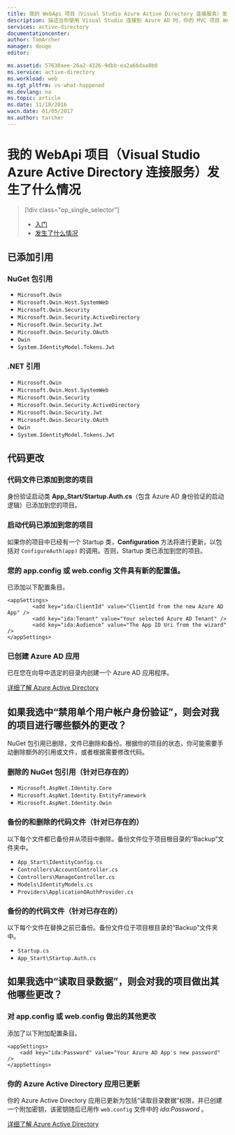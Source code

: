 ```yaml
---
title: 我的 WebApi 项目（Visual Studio Azure Active Directory 连接服务）发生了什么情况 | Azure
description: 描述当你使用 Visual Studio 连接到 Azure AD 时，你的 MVC 项目 WebApi 会发生什么情况
services: active-directory
documentationcenter: 
author: TomArcher
manager: douge
editor: 

ms.assetid: 57630aee-26a2-4326-9dbb-ea2a66daa8b0
ms.service: active-directory
ms.workload: web
ms.tgt_pltfrm: vs-what-happened
ms.devlang: na
ms.topic: article
ms.date: 11/18/2016
wacn.date: 01/05/2017
ms.author: tarcher
---
```


# 我的 WebApi 项目（Visual Studio Azure Active Directory 连接服务）发生了什么情况

> [!div class="op_single_selector"]
> - [入门](./vs-active-directory-webapi-getting-started.md)
> - [发生了什么情况](./vs-active-directory-webapi-what-happened.md)

## 已添加引用
### NuGet 包引用
- `Microsoft.Owin`
- `Microsoft.Owin.Host.SystemWeb`
- `Microsoft.Owin.Security`
- `Microsoft.Owin.Security.ActiveDirectory`
- `Microsoft.Owin.Security.Jwt`
- `Microsoft.Owin.Security.OAuth`
- `Owin`
- `System.IdentityModel.Tokens.Jwt`

### .NET 引用
- `Microsoft.Owin`
- `Microsoft.Owin.Host.SystemWeb`
- `Microsoft.Owin.Security`
- `Microsoft.Owin.Security.ActiveDirectory`
- `Microsoft.Owin.Security.Jwt`
- `Microsoft.Owin.Security.OAuth`
- `Owin`
- `System.IdentityModel.Tokens.Jwt`

## 代码更改
### 代码文件已添加到您的项目
身份验证启动类 **App\_Start/Startup.Auth.cs**（包含 Azure AD 身份验证的启动逻辑）已添加到您的项目。

### 启动代码已添加到您的项目
如果你的项目中已经有一个 Startup 类，**Configuration** 方法将进行更新，以包括对 `ConfigureAuth(app)` 的调用。否则，Startup 类已添加到您的项目。

### 您的 app.config 或 web.config 文件具有新的配置值。
已添加以下配置条目。

```
<appSettings>
        <add key="ida:ClientId" value="ClientId from the new Azure AD App" />
        <add key="ida:Tenant" value="Your selected Azure AD Tenant" />
        <add key="ida:Audience" value="The App ID Uri from the wizard" />
</appSettings>
```

### 已创建 Azure AD 应用
已在您在向导中选定的目录内创建一个 Azure AD 应用程序。

[详细了解 Azure Active Directory](https://www.azure.cn/home/features/identity/)

## 如果我选中“禁用单个用户帐户身份验证”，则会对我的项目进行哪些额外的更改？
NuGet 包引用已删除，文件已删除和备份。根据你的项目的状态，你可能需要手动删除额外的引用或文件，或者根据需要修改代码。

### 删除的 NuGet 包引用（针对已存在的）
- `Microsoft.AspNet.Identity.Core`
- `Microsoft.AspNet.Identity.EntityFramework`
- `Microsoft.AspNet.Identity.Owin`

### 备份的和删除的代码文件（针对已存在的）
以下每个文件都已备份并从项目中删除。备份文件位于项目根目录的“Backup”文件夹中。

- `App_Start\IdentityConfig.cs`
- `Controllers\AccountController.cs`
- `Controllers\ManageController.cs`
- `Models\IdentityModels.cs`
- `Providers\ApplicationOAuthProvider.cs`

### 备份的的代码文件（针对已存在的）
以下每个文件在替换之前已备份。备份文件位于项目根目录的“Backup”文件夹中。

- `Startup.cs`
- `App_Start\Startup.Auth.cs`

## 如果我选中“读取目录数据”，则会对我的项目做出其他哪些更改？
### 对 app.config 或 web.config 做出的其他更改
添加了以下附加配置条目。

```
<appSettings>
    <add key="ida:Password" value="Your Azure AD App's new password" />
</appSettings>
```

### 你的 Azure Active Directory 应用已更新
你的 Azure Active Directory 应用已更新为包括“读取目录数据”权限，并已创建一个附加密钥，该密钥随后已用作 `web.config` 文件中的 *ida:Password* 。

[详细了解 Azure Active Directory](https://www.azure.cn/home/features/identity/)

<!---HONumber=Mooncake_1226_2016-->